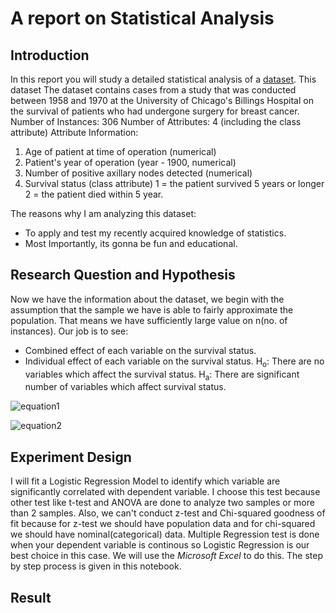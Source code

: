 
# A report on Statistical Analysis

## Introduction

In this report you will study a detailed statistical analysis of a [dataset](). This dataset The dataset contains cases from a study that was conducted between 1958 and 1970 at the University of Chicago's Billings Hospital on the survival of patients who had undergone surgery for breast cancer. 
Number of Instances: 306
Number of Attributes: 4 (including the class attribute)
Attribute Information:
   1. Age of patient at time of operation (numerical)
   2. Patient's year of operation (year - 1900, numerical)
   3. Number of positive axillary nodes detected (numerical)
   4. Survival status (class attribute)
         1 = the patient survived 5 years or longer
         2 = the patient died within 5 year.
         
The reasons why I am analyzing this dataset:
* To apply and test my recently acquired knowledge of statistics.
* Most Importantly, its gonna be fun and educational.

## Research Question and Hypothesis

Now we have the information about the dataset, we begin with the assumption that the sample we have is able to fairly approximate the population. That means we have sufficiently large value on n(no. of instances). Our job is to see:
* Combined effect of each variable on the survival status.
* Individual effect of each variable on the survival status.
H<sub>o</sub>: There are no variables which affect the survival status.
H<sub>a</sub>: There are significant number of variables which affect survival status.

![equation1](http://www.sciweavers.org/upload/Tex2Img_1545144480/render.png)

![equation2](http://www.sciweavers.org/upload/Tex2Img_1545144518/render.png)

## Experiment Design

I will fit a Logistic Regression Model to identify which variable are significantly correlated with dependent variable. I choose this test because other test like t-test and ANOVA are done to analyze two samples or more than 2 samples. Also, we can't conduct z-test and Chi-squared goodness of fit because for z-test we should have population data and for chi-squared we should have nominal(categorical) data. Multiple Regression test is done when your dependent variable is continous so Logistic Regression is our best choice in this case. We will use the _Microsoft Excel_ to do this. The step by step process is given in this notebook.

## Result
